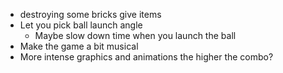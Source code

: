 - destroying some bricks give items
- Let you pick ball launch angle
	- Maybe slow down time when you launch the ball
- Make the game a bit musical
- More intense graphics and animations the higher the combo?